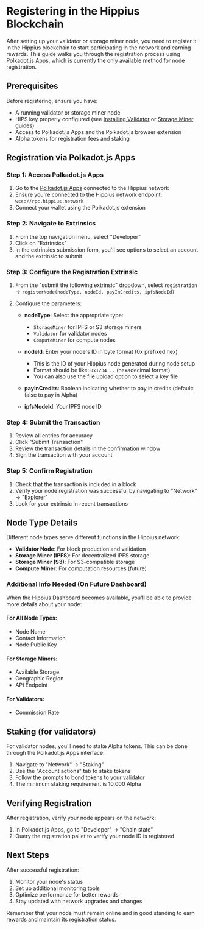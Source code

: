# Registering in the Hippius Blockchain

After setting up your validator or storage miner node, you need to register it in the Hippius blockchain to start participating in the network and earning rewards. This guide walks you through the registration process using Polkadot.js Apps, which is currently the only available method for node registration.

## Prerequisites

Before registering, ensure you have:

- A running validator or storage miner node
- HIPS key properly configured (see [Installing Validator](installing-validator.md) or [Storage Miner](storage-miner.md) guides)
- Access to Polkadot.js Apps and the Polkadot.js browser extension
- Alpha tokens for registration fees and staking

## Registration via Polkadot.js Apps

### Step 1: Access Polkadot.js Apps

1. Go to the [Polkadot.js Apps](https://polkadot.js.org/apps/?rpc=wss%3A%2F%2Frpc.hippius.network#/extrinsics) connected to the Hippius network
2. Ensure you're connected to the Hippius network endpoint: `wss://rpc.hippius.network`
3. Connect your wallet using the Polkadot.js extension

### Step 2: Navigate to Extrinsics

1. From the top navigation menu, select "Developer"
2. Click on "Extrinsics"
3. In the extrinsics submission form, you'll see options to select an account and the extrinsic to submit

### Step 3: Configure the Registration Extrinsic

1. From the "submit the following extrinsic" dropdown, select `registration` → `registerNode(nodeType, nodeId, payInCredits, ipfsNodeId)`

2. Configure the parameters:
   - **nodeType**: Select the appropriate type:
     - `StorageMiner` for IPFS or S3 storage miners
     - `Validator` for validator nodes
     - `ComputeMiner` for compute nodes

   - **nodeId**: Enter your node's ID in byte format (0x prefixed hex)
     - This is the ID of your Hippius node generated during node setup
     - Format should be like: `0x1234...` (hexadecimal format)
     - You can also use the file upload option to select a key file

   - **payInCredits**: Boolean indicating whether to pay in credits (default: false to pay in Alpha)
   
   - **ipfsNodeId**: Your IPFS node ID 

### Step 4: Submit the Transaction

1. Review all entries for accuracy
2. Click "Submit Transaction"
3. Review the transaction details in the confirmation window
4. Sign the transaction with your account

### Step 5: Confirm Registration

1. Check that the transaction is included in a block
2. Verify your node registration was successful by navigating to "Network" → "Explorer" 
3. Look for your extrinsic in recent transactions

## Node Type Details

Different node types serve different functions in the Hippius network:

- **Validator Node**: For block production and validation
- **Storage Miner (IPFS)**: For decentralized IPFS storage
- **Storage Miner (S3)**: For S3-compatible storage
- **Compute Miner**: For computation resources (future)

### Additional Info Needed (On Future Dashboard)

When the Hippius Dashboard becomes available, you'll be able to provide more details about your node:

#### For All Node Types:
- Node Name
- Contact Information
- Node Public Key

#### For Storage Miners:
- Available Storage
- Geographic Region
- API Endpoint

#### For Validators:
- Commission Rate

## Staking (for validators)

For validator nodes, you'll need to stake Alpha tokens. This can be done through the Polkadot.js Apps interface:

1. Navigate to "Network" → "Staking"
2. Use the "Account actions" tab to stake tokens
3. Follow the prompts to bond tokens to your validator
4. The minimum staking requirement is 10,000 Alpha

## Verifying Registration

After registration, verify your node appears on the network:

1. In Polkadot.js Apps, go to "Developer" → "Chain state"
2. Query the registration pallet to verify your node ID is registered


## Next Steps

After successful registration:

1. Monitor your node's status
2. Set up additional monitoring tools
3. Optimize performance for better rewards
4. Stay updated with network upgrades and changes

Remember that your node must remain online and in good standing to earn rewards and maintain its registration status. 